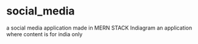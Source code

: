 # social_media
a social media application made in MERN STACK
Indiagram an application where content is for india only
